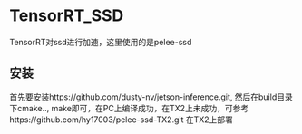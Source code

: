 # TensorRT_SSD
TensorRT对ssd进行加速，这里使用的是pelee-ssd
## 安装
首先要安装https://github.com/dusty-nv/jetson-inference.git, 然后在build目录下cmake.., make即可，在PC上编译成功，在TX2上未成功，可参考https://github.com/hy17003/pelee-ssd-TX2.git 在TX2上部署

